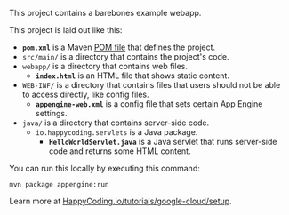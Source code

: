 This project contains a barebones example webapp.

This project is laid out like this:

- **`pom.xml`** is a Maven [POM file](https://maven.apache.org/pom.html) that defines the project.
- `src/main/` is a directory that contains the project's code.
- `webapp/` is a directory that contains web files.
  - **`index.html`** is an HTML file that shows static content.
- `WEB-INF/` is a directory that contains files that users should not be able to access directly, like config files.
  - **`appengine-web.xml`** is a config file that sets certain App Engine settings.
- `java/` is a directory that contains server-side code.
  - `io.happycoding.servlets` is a Java package.
    - **`HelloWorldServlet.java`** is a Java servlet that runs server-side code and returns some HTML content.

You can run this locally by executing this command:

```
mvn package appengine:run
```

Learn more at [HappyCoding.io/tutorials/google-cloud/setup](https://happycoding.io/tutorials/google-cloud/setup).